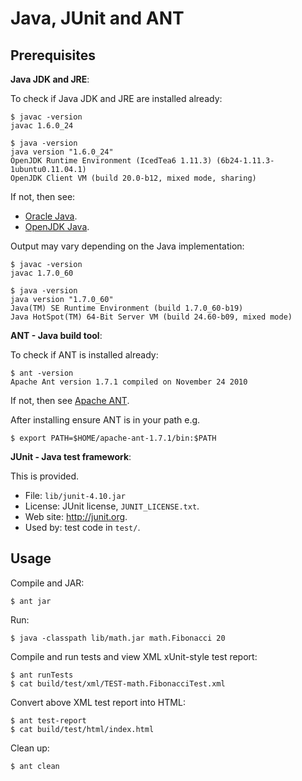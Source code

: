 Java, JUnit and ANT
===================

Prerequisites
-------------

**Java JDK and JRE**:

To check if Java JDK and JRE are installed already:

```
$ javac -version
javac 1.6.0_24

$ java -version
java version "1.6.0_24"
OpenJDK Runtime Environment (IcedTea6 1.11.3) (6b24-1.11.3-1ubuntu0.11.04.1)
OpenJDK Client VM (build 20.0-b12, mixed mode, sharing)
```

If not, then see:

* [Oracle Java](http://www.oracle.com/technetwork/java/javase/overview/index.html).
* [OpenJDK Java](http://openjdk.java.net/).

Output may vary depending on the Java implementation:

```
$ javac -version
javac 1.7.0_60

$ java -version
java version "1.7.0_60"
Java(TM) SE Runtime Environment (build 1.7.0_60-b19)
Java HotSpot(TM) 64-Bit Server VM (build 24.60-b09, mixed mode)
```

**ANT - Java build tool**:

To check if ANT is installed already:

```
$ ant -version
Apache Ant version 1.7.1 compiled on November 24 2010
```

If not, then see [Apache ANT](http://ant.apache.org/bindownload.cgi).

After installing ensure ANT is in your path e.g.

```
$ export PATH=$HOME/apache-ant-1.7.1/bin:$PATH
```

**JUnit - Java test framework**:

This is provided.

* File: `lib/junit-4.10.jar`
* License: JUnit license, `JUNIT_LICENSE.txt`.
* Web site: http://junit.org.
* Used by: test code in `test/`.

Usage
-----

Compile and JAR:

```
$ ant jar
```

Run:

```
$ java -classpath lib/math.jar math.Fibonacci 20
```

Compile and run tests and view XML xUnit-style test report:

```
$ ant runTests
$ cat build/test/xml/TEST-math.FibonacciTest.xml 
```

Convert above XML test report into HTML:

```
$ ant test-report
$ cat build/test/html/index.html
```

Clean up:

```
$ ant clean
```
